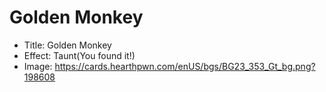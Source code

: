 # Golden Monkey
- Title:  Golden Monkey
- Effect:  Taunt(You found it!)
- Image:  https://cards.hearthpwn.com/enUS/bgs/BG23_353_Gt_bg.png?198608
